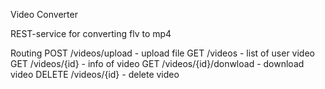 Video Converter

REST-service for converting flv to mp4

Routing
POST /videos/upload - upload file
GET /videos - list of user video
GET /videos/{id} - info of video
GET /videos/{id}/donwload - download video
DELETE /videos/{id} - delete video